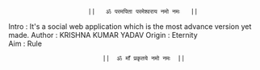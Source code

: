                           ||   ॐ परमपिता परमेश्वराय नमो नमः   ||

Intro  : It's a social web application which is the most advance version yet made.
Author : KRISHNA KUMAR YADAV 
Origin : Eternity                         
Aim    : Rule 


                              ||  ॐ माँ प्रकृतये नमो नमः  ||